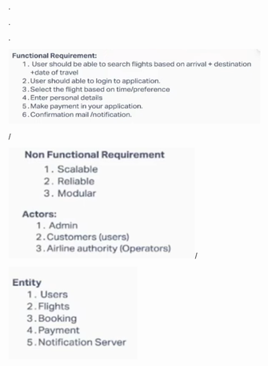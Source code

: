 
.

.

.

![1722437576976](image/FlightBookingSystem-LLD/1722437576976.png)

/

![1722437603654](image/FlightBookingSystem-LLD/1722437603654.png)/

![1722437621509](image/FlightBookingSystem-LLD/1722437621509.png)
